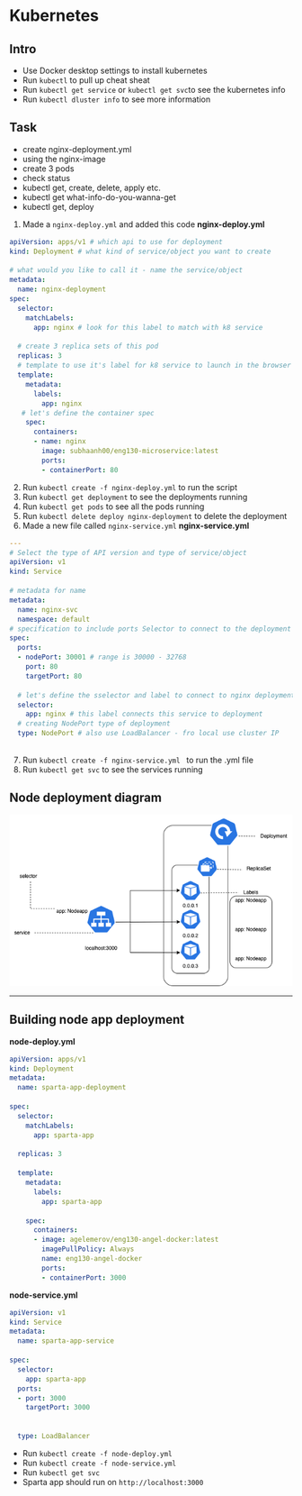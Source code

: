 # Kubernetes

## Intro

- Use Docker desktop settings to install kubernetes
- Run `kubectl` to pull up cheat sheat
- Run `kubectl get service` or `kubectl get svc`to see the kubernetes info
- Run `kubectl dluster info` to see more information

## Task 

- create nginx-deployment.yml
- using the nginx-image
- create 3 pods
- check status
- kubectl get, create, delete, apply etc.
- kubectl get what-info-do-you-wanna-get
- kubectl get, deploy

1. Made a `nginx-deploy.yml` and added this code
**nginx-deploy.yml**
```yml
apiVersion: apps/v1 # which api to use for deployment
kind: Deployment # what kind of service/object you want to create

# what would you like to call it - name the service/object
metadata:
  name: nginx-deployment
spec: 
  selector:
    matchLabels:
      app: nginx # look for this label to match with k8 service
  
  # create 3 replica sets of this pod
  replicas: 3
  # template to use it's label for k8 service to launch in the browser
  template: 
    metadata:
      labels:
        app: nginx
   # let's define the container spec
    spec:
      containers:
      - name: nginx
        image: subhaanh00/eng130-microservice:latest
        ports:
        - containerPort: 80
```
2. Run `kubectl create -f nginx-deploy.yml` to run the script
3. Run `kubectl get deployment` to see the deployments running
4. Run `kubectl get pods` to see all the pods running
5. Run `kubectl delete deploy nginx-deployment` to delete the deployment
6. Made a new file called `nginx-service.yml`
**nginx-service.yml**
```yml
---
# Select the type of API version and type of service/object
apiVersion: v1
kind: Service

# metadata for name
metadata:
  name: nginx-svc
  namespace: default
# specification to include ports Selector to connect to the deployment
spec: 
  ports: 
  - nodePort: 30001 # range is 30000 - 32768
    port: 80
    targetPort: 80

  # let's define the sselector and label to connect to nginx deployment
  selector: 
    app: nginx # this label connects this service to deployment
  # creating NodePort type of deployment
  type: NodePort # also use LoadBalancer - fro local use cluster IP
  
```
7. Run `kubectl create -f nginx-service.yml ` to run the .yml file
8. Run `kubectl get svc` to see the services running

## Node deployment diagram

![Alt text](/images/kubernetes.png)

---
## Building node app deployment

**node-deploy.yml**
```yml
apiVersion: apps/v1
kind: Deployment
metadata:
  name: sparta-app-deployment

spec: 
  selector:
    matchLabels:
      app: sparta-app
  
  replicas: 3

  template:
    metadata:
      labels:
        app: sparta-app
    
    spec:
      containers:
      - image: agelemerov/eng130-angel-docker:latest
        imagePullPolicy: Always
        name: eng130-angel-docker
        ports: 
        - containerPort: 3000

```

**node-service.yml**

```yml
apiVersion: v1
kind: Service
metadata:
  name: sparta-app-service

spec: 
  selector: 
    app: sparta-app
  ports:
  - port: 3000
    targetPort: 3000
  

  type: LoadBalancer
```

- Run `kubectl create -f node-deploy.yml`
- Run `kubectl create -f node-service.yml`
- Run `kubectl get svc`
- Sparta app should run on `http://localhost:3000` 